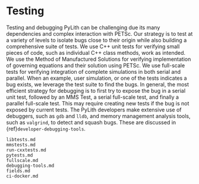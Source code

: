 # Testing

Testing and debugging PyLith can be challenging due its many dependencies and complex interaction with PETSc.
Our strategy is to test at a variety of levels to isolate bugs close to their origin while also building a comprehensive suite of tests.
We use C++ unit tests for verifying small pieces of code, such as individual C++ class methods,  work as intended.
We use the Method of Manufactured Solutions for verifying implementation of governing equations and their solution using PETSc.
We use full-scale tests for verifying integration of complete simulations in both serial and parallel.
When an example, user simulation, or one of the tests indicates a bug exists, we leverage the test suite to find the bugs.
In general, the most efficient strategy for debugging is to first try to expose the bug in a serial unit test, followed by an MMS Test, a serial full-scale test, and finally a parallel full-scale test.
This may require creating new tests if the bug is not exposed by current tests.
The PyLith developers make extensive use of debuggers, such as `gdb` and `lldb`, and memory management analysis tools, such as `valgrind`, to detect and squash bugs.
These are discussed in {ref}`developer-debugging-tools`.

```{toctree}
libtests.md
mmstests.md
run-cxxtests.md
pytests.md
fullscale.md
debugging-tools.md
fields.md
ci-docker.md
```
